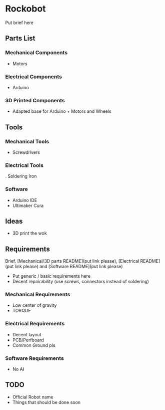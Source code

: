 # Rockobot
Put brief here

## Parts List
### Mechanical Components
- Motors

### Electrical Components
- Arduino

### 3D Printed Components
- Adapted base for Arduino + Motors and Wheels

## Tools
### Mechanical Tools
- Screwdrivers

### Electrical Tools
. Soldering Iron

### Software
- Arduino IDE
- Ultimaker Cura

## Ideas
- 3D print the wok

## Requirements
Brief. [Mechanical/3D parts README](put link please), [Electrical README](put link please) and [Software README](put link please)
- Put generic / basic requirements here
- Decent repairability (use screws, connectors instead of soldering)

### Mechanical Requirements
- Low center of gravity
- TORQUE

### Electrical Requirements
- Decent layout
- PCB/Perfboard
- Common Ground pls

### Software Requirements
- No AI

## TODO
- Official Robot name
- Things that should be done soon
